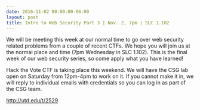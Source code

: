 ```yaml
---
date: 2016-11-02 00:00:00-06:00
layout: post
title: Intro to Web Security Part 3 | Nov. 2, 7pm | SLC 1.102
---
```


We will be meeting this week at our normal time to go over web security related problems from a couple of recent CTFs. We hope you will join us at the normal place and time (<span class="aBn" tabindex="0" data-term="goog_927587008"><span class="aQJ">7pm</span></span> <span class="aBn" tabindex="0" data-term="goog_927587009"><span class="aQJ">Wednesday</span></span> in SLC 1.102). This is the final week of our web security series, so come apply what you have learned!

Hack the Vote CTF is taking place this weekend. We will have the CSG lab open <span class="aBn" tabindex="0" data-term="goog_927587010"><span class="aQJ">on Saturday</span></span> from <span class="aBn" tabindex="0" data-term="goog_927587011"><span class="aQJ">12pm-4pm</span></span> to work on it. If you cannot make it in, we will reply to individual emails with credentials so you can log in as part of the CSG team.

<http://utd.edu/t/2529>
